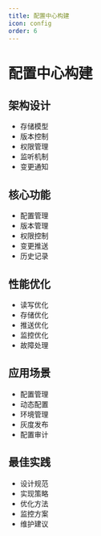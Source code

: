 ```yaml
---
title: 配置中心构建
icon: config
order: 6
---
```


# 配置中心构建

## 架构设计
- 存储模型
- 版本控制
- 权限管理
- 监听机制
- 变更通知

## 核心功能
- 配置管理
- 版本管理
- 权限控制
- 变更推送
- 历史记录

## 性能优化
- 读写优化
- 存储优化
- 推送优化
- 监控优化
- 故障处理

## 应用场景
- 配置管理
- 动态配置
- 环境管理
- 灰度发布
- 配置审计

## 最佳实践
- 设计规范
- 实现策略
- 优化方法
- 监控方案
- 维护建议
